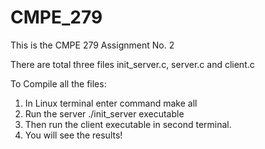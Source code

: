 # CMPE_279
This is the CMPE 279 Assignment No. 2

There are total three files init_server.c, server.c and client.c
 
To Compile all the files:
1. In Linux terminal enter command make all
2. Run the server ./init_server executable
3. Then run the client executable in second terminal.
4. You will see the results!


